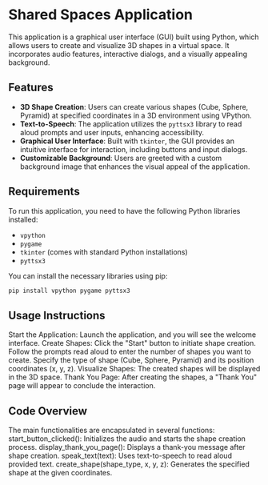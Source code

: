 # Shared Spaces Application

This application is a graphical user interface (GUI) built using Python, which allows users to create and visualize 3D shapes in a virtual space. It incorporates audio features, interactive dialogs, and a visually appealing background.

## Features

- **3D Shape Creation**: Users can create various shapes (Cube, Sphere, Pyramid) at specified coordinates in a 3D environment using VPython.
- **Text-to-Speech**: The application utilizes the `pyttsx3` library to read aloud prompts and user inputs, enhancing accessibility.
- **Graphical User Interface**: Built with `tkinter`, the GUI provides an intuitive interface for interaction, including buttons and input dialogs.
- **Customizable Background**: Users are greeted with a custom background image that enhances the visual appeal of the application.

## Requirements

To run this application, you need to have the following Python libraries installed:


- `vpython`
- `pygame`
- `tkinter` (comes with standard Python installations)
- `pyttsx3`

You can install the necessary libraries using pip:

```bash
pip install vpython pygame pyttsx3
```

## Usage Instructions
Start the Application: Launch the application, and you will see the welcome interface.
Create Shapes:
Click the "Start" button to initiate shape creation.
Follow the prompts read aloud to enter the number of shapes you want to create.
Specify the type of shape (Cube, Sphere, Pyramid) and its position coordinates (x, y, z).
Visualize Shapes: The created shapes will be displayed in the 3D space.
Thank You Page: After creating the shapes, a "Thank You" page will appear to conclude the interaction.

## Code Overview
The main functionalities are encapsulated in several functions:
start_button_clicked(): Initializes the audio and starts the shape creation process.
display_thank_you_page(): Displays a thank-you message after shape creation.
speak_text(text): Uses text-to-speech to read aloud provided text.
create_shape(shape_type, x, y, z): Generates the specified shape at the given coordinates.

